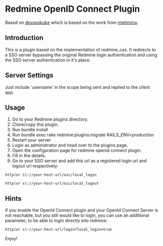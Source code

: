 # Redmine OpenID Connect Plugin #

Based on [devopskube](https://github.com/devopskube/redmine_openid_connect) which is 
based on the work from [intelimina](https://bitbucket.org/intelimina/redmine_openid_connect).

## Introduction ##
This is a plugin based on the implementation of redmine_cas. It redirects to a SSO server bypassing the original Redmine login authentication and using the SSO server authentication in it's place.

## Server Settings  ##
Just include 'username' in the scope being sent and replied to the
client app.

## Usage ##
1. Go to your Redmine plugins directory.
2. Clone/copy this plugin.
3. Run bundle install
4. Run bundle exec rake redmine:plugins:migrate RAILS_ENV=production
5. Restart your server
6. Login as administrator and head over to the plugins page.
7. Open the configuration page for redmine openid connect plugin.
8. Fill in the details.
9. Go to your SSO server and add this url as a registered login url and logout url respectively:

```
http(or s)://your-host-url/oic/local_login
```
```
http(or s)://your-host-url/oic/local_logout
```

## Hints ##

If you enable the OpenId Connect plugin and your OpenId Connect Server is not reachable, but you still would like to login, you can use an additional parameter, to be able to login directly into redmine:

```
http(or s)://your-host-url/login?local_login=true
```

Enjoy!
